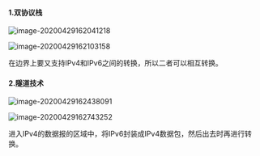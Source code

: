 #### 1.双协议栈

![image-20200429162041218](C:\Users\20924\AppData\Roaming\Typora\typora-user-images\image-20200429162041218.png)

![image-20200429162103158](C:\Users\20924\AppData\Roaming\Typora\typora-user-images\image-20200429162103158.png)

在边界上要又支持IPv4和IPv6之间的转换，所以二者可以相互转换。



#### 2.隧道技术

![image-20200429162438091](C:\Users\20924\AppData\Roaming\Typora\typora-user-images\image-20200429162438091.png)

![image-20200429162743252](C:\Users\20924\AppData\Roaming\Typora\typora-user-images\image-20200429162743252.png)

进入IPv4的数据报的区域中，将IPv6封装成IPv4数据包，然后出去时再进行转换。

